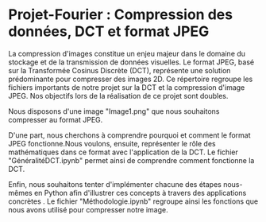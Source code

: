 # Projet-Fourier : Compression des données, DCT et format JPEG

La compression d'images constitue un enjeu majeur dans le domaine du stockage et de la transmission de données visuelles. Le format JPEG, basé sur la Transformée Cosinus Discrète (DCT), représente une solution prédominante pour compresser des images 2D. Ce répertoire regroupe les fichiers importants de notre projet sur la DCT et la compression d'image JPEG. 
Nos objectifs lors de la réalisation de ce projet sont doubles. 

Nous disposons d'une image "Image1.png" que nous souhaitons compresser au format JPEG.

D'une part, nous cherchons à comprendre pourquoi et comment le format JPEG fonctionne.Nous voulons, ensuite, représenter le rôle des mathématiques dans ce format avec l'application de la DCT. Le fichier "GénéralitéDCT.ipynb" permet ainsi de comprendre comment fonctionne la DCT. 

Enfin, nous souhaitons tenter d'implémenter chacune des étapes nous-mêmes en Python afin d'illustrer ces concepts à travers des applications concrètes . Le fichier "Méthodologie.ipynb" regroupe ainsi les fonctions que nous avons utilisé pour compresser notre image. 
